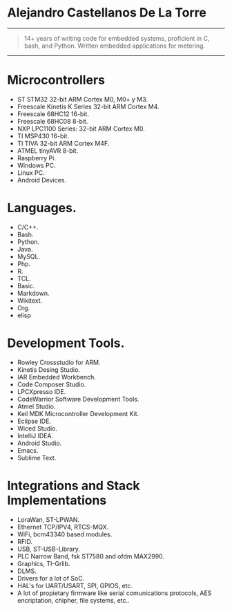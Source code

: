 Alejandro Castellanos De La Torre
=================================

----

> 14+ years of writing code for embedded systems, proficient in C, bash, and Python. Written embedded applications for metering.

----

Microcontrollers
================

* ST STM32 32-bit ARM Cortex M0, M0+ y M3.
* Freescale Kinetis K Series 32-bit ARM Cortex M4.
* Freescale 68HC12 16-bit.
* Freescale 68HC08 8-bit.
* NXP LPC1100 Series: 32-bit ARM Cortex M0.
* TI MSP430 16-bit.
* TI TIVA 32-bit ARM Cortex M4F.
* ATMEL tinyAVR 8-bit.
* Raspberry Pi.
* Windows PC.
* Linux PC.
* Android Devices.

Languages.
==========

* C/C++.
* Bash.
* Python.
* Java.
* MySQL.
* Php.
* R.
* TCL.
* Basic.
* Markdown.
* Wikitext.
* Org.
* elisp

Development Tools.
==================

* Rowley Crossstudio for ARM.
* Kinetis Desing Studio.
* IAR Embedded Workbench.
* Code Composer Studio.
* LPCXpresso IDE.
* CodeWarrior Software Development Tools.
* Atmel Studio.
* Keil MDK Microcontroller Development Kit.
* Eclipse IDE.
* Wiced Studio.
* IntelliJ IDEA.
* Android Studio.
* Emacs.
* Sublime Text.

Integrations and Stack Implementations
======================================

- LoraWan, ST-LPWAN.
- Ethernet TCP/IPV4, RTCS-MQX.
- WiFi, bcm43340 based modules.
- RFID.
- USB, ST-USB-Library.
- PLC Narrow Band, fsk ST7580 and ofdm MAX2990.
- Graphics, TI-Grlib.
- DLMS.
- Drivers for a lot of SoC.
- HAL's for UART/USART, SPI, GPIOS, etc.
- A lot of propietary firmware like serial comunications protocols, AES encriptation, chipher, file systems, etc..

<!-- > <casste@gmail.com> • 5527088699 • 42 years old\ -->
<!-- >  27 Mz. 1, Ignacio Allende - 50740 Ixtlahuaca, Estado de Mexico, MEXICO -->
